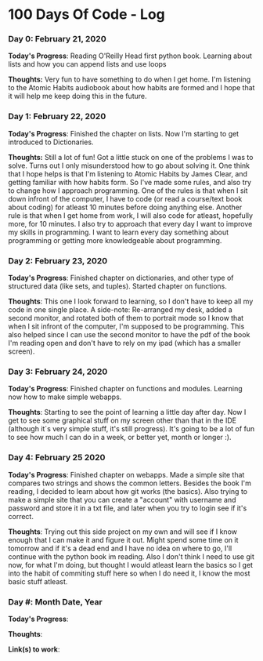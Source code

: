 # 100 Days Of Code - Log

### Day 0: February 21, 2020

**Today's Progress**: Reading O'Reilly Head first python book. Learning about lists and how you can append lists and use loops

**Thoughts:** Very fun to have something to do when I get home. I'm listening to the Atomic Habits audiobook about how habits are formed and I hope that it will help me keep doing this in the future.

### Day 1: February 22, 2020

**Today's Progress**: Finished the chapter on lists. Now I'm starting to get introduced to Dictionaries. 

**Thoughts:** Still a lot of fun! Got a little stuck on one of the problems I was to solve. Turns out I only misunderstood how to go about solving it.
One think that I hope helps is that I'm listening to Atomic Habits by James Clear, and getting familiar with how habits form.
So I've made some rules, and also try to change how I approach programming.
One of the rules is that when I sit down infront of the computer, I have to code (or read a course/text book about coding) for atleast 10 minutes before doing anything else.
Another rule is that when I get home from work, I will also code for atleast, hopefully more, for 10 minutes.
I also try to approach that every day I want to improve my skills in programming. I want to learn every day something about programming or getting more knowledgeable about programming.

### Day 2: February 23, 2020

**Today's Progress**: Finished chapter on dictionaries, and other type of structured data (like sets, and tuples). Started chapter on functions.

**Thoughts**: This one I look forward to learning, so I don't have to keep all my code in one single place.
A side-note: Re-arranged my desk, added a second monitor, and rotated both of them to portrait mode so I know that when I sit infront of the computer, I'm supposed to be programming. This also helped since I can use the second monitor to have the pdf of the book I'm reading open and don't have to rely on my ipad (which has a smaller screen).

### Day 3: February 24, 2020

**Today's Progress**: Finished chapter on functions and modules. Learning now how to make simple webapps.

**Thoughts**: Starting to see the point of learning a little day after day. Now I get to see some graphical stuff on my screen other than that in the IDE (although it´s very simple stuff, it's still progress). It's going to be a lot of fun to see how much I can do in a week, or better yet, month or longer :).

### Day 4: February 25 2020

**Today's Progress**: Finished chapter on webapps. Made a simple site that compares two strings and shows the common letters. Besides the book I'm reading, I decided to learn about how git works (the basics). Also trying to make a simple site that you can create a "account" with username and password and store it in a txt file, and later when you try to login see if it's correct.

**Thoughts**: Trying out this side project on my own and will see if I know enough that I can make it and figure it out. Might spend some time on it tomorrow and if it's a dead end and I have no idea on where to go, I'll continue with the python book im reading.
Also I don't think I need to use git now, for what I'm doing, but thought I would atleast learn the basics so I get into the habit of commiting stuff here so when I do need it, I know the most basic stuff atleast.


### Day #: Month Date, Year

**Today's Progress**: 

**Thoughts**: 

**Link(s) to work**: 


